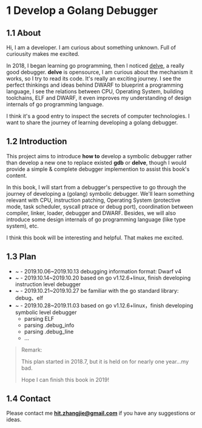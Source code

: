 # 1 Develop a Golang Debugger

## 1.1 About

Hi, I am a developer. I am curious about something unknown. Full of curiousity makes me excited. 

In 2018, I began learning go programming, then I noticed [delve](https://github.com/go-delve/delve), a really good debugger. **delve** is opensource, I am curious about the mechanism it works, so I try to read its code. It's really an exciting journey. I see the perfect thinkings and ideas behind DWARF to blueprint a programming language, I see the relations between CPU, Operating System, building toolchains, ELF and DWARF, it even improves my understanding of design internals of go programming language.

I think it's a good entry to inspect the secrets of computer technologies. I want to share the journey of learning developing a golang debugger.

## 1.2 Introduction

This project aims to introduce **how to** develop a symbolic debugger rather than develop a new one to replace existed **gdb** or **delve**, though I would provide a simple & complete debugger implemention to assist this book's content.

In this book, I will start from a debugger's perspective to go through the journey of developing a (golang) symbolic debugger. We'll learn something relevant with CPU, instruction patching, Operating System (protective mode, task scheduler, syscall ptrace or debug port), coordination between compiler, linker, loader, debugger and DWARF. Besides, we will also introduce some design internals of go programming language (like type system), etc.

I think this book will be interesting and helpful. That makes me excited.

## 1.3 Plan

- ~ - 2019.10.06~2019.10.13 debugging information format: Dwarf v4
- ~ - 2019.10.14~2019.10.20 based on go v1.12.6+linux, finish developing instruction level debugger
- ~ - 2019.10.21~2019.10.27 be familiar with the go standard library: debug、elf
- ~ - 2019.10.28~2019.11.03 based on go v1.12.6+linux，finish developing symbolic level debugger
    - parsing ELF
    - parsing .debug_info
    - parsing .debug_line
    - ...

>Remark: 
>
>This plan started in 2018.7, but it is held on for nearly one year...my bad.
>
>Hope I can finish this book in 2019!

## 1.4 Contact

Please contact me **hit.zhangjie@gmail.com** if you have any suggestions or ideas.

